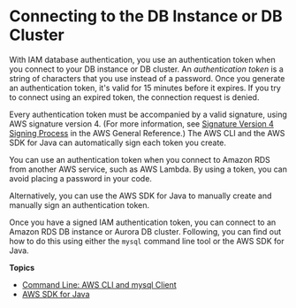 # Connecting to the DB Instance or DB Cluster<a name="UsingWithRDS.IAMDBAuth.Connecting"></a>

With IAM database authentication, you use an authentication token when you connect to your DB instance or DB cluster\. An *authentication token* is a string of characters that you use instead of a password\. Once you generate an authentication token, it's valid for 15 minutes before it expires\. If you try to connect using an expired token, the connection request is denied\.

Every authentication token must be accompanied by a valid signature, using AWS signature version 4\. \(For more information, see [Signature Version 4 Signing Process](http://docs.aws.amazon.com/general/latest/gr/signature-version-4.html) in the AWS General Reference\.\) The AWS CLI and the AWS SDK for Java can automatically sign each token you create\.

You can use an authentication token when you connect to Amazon RDS from another AWS service, such as AWS Lambda\. By using a token, you can avoid placing a password in your code\.

Alternatively, you can use the AWS SDK for Java to manually create and manually sign an authentication token\.

Once you have a signed IAM authentication token, you can connect to an Amazon RDS DB instance or Aurora DB cluster\. Following, you can find out how to do this using either the `mysql` command line tool or the AWS SDK for Java\.

**Topics**
+ [Command Line: AWS CLI and mysql Client](UsingWithRDS.IAMDBAuth.Connecting.AWSCLI.md)
+ [AWS SDK for Java](UsingWithRDS.IAMDBAuth.Connecting.Java.md)